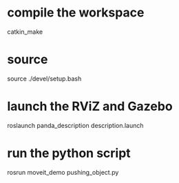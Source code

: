 # compile the workspace
catkin_make

# source
source ./devel/setup.bash

# launch the RViZ and Gazebo
roslaunch panda_description description.launch

# run the python script
rosrun moveit_demo pushing_object.py
